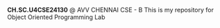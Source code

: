 **CH.SC.U4CSE24130** @ AVV CHENNAI CSE - B
This is my repository for Object Oriented Programming Lab
